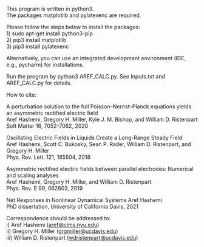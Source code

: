 This program is written in python3.  
The packages matplotlib and pylatexenc are required.  

Please follow the steps below to install the packages:  
       1) sudo apt-get install python3-pip  
       2) pip3 install matplotlib  
       3) pip3 install pylatexenc

Alternatively, you can use an integrated development environment (IDE, e.g., pycharm) for installations.

Run the program by python3 AREF_CALC.py.
See Inputs.txt and AREF_CALC.py for details.

How to cite:

  A perturbation solution to the full Poisson–Nernst–Planck equations yields an asymmetric rectified electric field  
  Aref Hashemi, Gregory H. Miller, Kyle J. M. Bishop, and William D. Ristenpart  
  Soft Matter 16, 7052-7062, 2020

  Oscillating Electric Fields in Liquids Create a Long-Range Steady Field  
  Aref Hashemi, Scott C. Bukosky, Sean P. Rader, William D. Ristenpart, and Gregory H. Miller  
  Phys. Rev. Lett. 121, 185504, 2018

  Asymmetric rectified electric fields between parallel electrodes: Numerical and scaling analyses  
  Aref Hashemi, Gregory H. Miller, and William D. Ristenpart  
  Phys. Rev. E 99, 062603, 2019

  Net Responses in Nonlinear Dynamical Systems
  Aref Hashemi  
  PhD dissertation, University of California Davis, 2021

Correspondence should be addressed to:  
	       i) Aref Hashemi (aref@cims.nyu.edu)  
	       ii) Gregory H. Miller (grgmiller@ucdavis.edu)  
	       iii) William D. Ristenpart (wdristenpart@ucdavis.edu) 